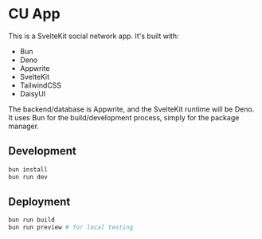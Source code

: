 # CU App

This is a SvelteKit social network app. It's built with:

- Bun
- Deno
- Appwrite
- SvelteKit
- TailwindCSS
- DaisyUI

The backend/database is Appwrite, and the SvelteKit runtime will be Deno. It uses Bun for the build/development process, simply for the package manager.

## Development

```bash
bun install
bun run dev
```

## Deployment

```bash
bun run build
bun run preview # for local testing
```

